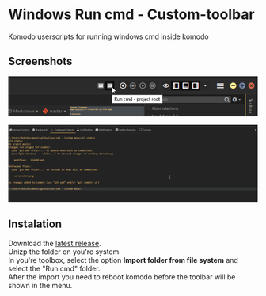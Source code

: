 # Windows Run cmd - Custom-toolbar
Komodo userscripts for running windows cmd inside komodo

## Screenshots
![Screenshot](screenshot.png)

![screenshot 2](screenshot-2.png)

## Instalation
Download the [latest release](https://github.com/babobski/Run-cmd-Custom-menu/releases/latest).   
Unizp the folder on you're system.  
In you're toolbox, select the option **Import folder from file system** and select the "Run cmd" folder.  
After the import you need to reboot komodo before the toolbar will be shown in the menu.
